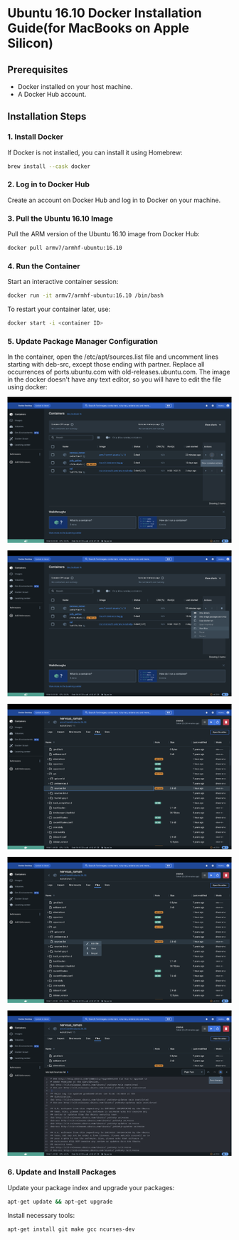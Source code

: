 # Ubuntu 16.10 Docker Installation Guide(for MacBooks on Apple Silicon)

## Prerequisites

- Docker installed on your host machine.
- A Docker Hub account.

## Installation Steps

### 1. Install Docker

If Docker is not installed, you can install it using Homebrew:

```sh
brew install --cask docker
```

### 2. Log in to Docker Hub

Create an account on Docker Hub and log in to Docker on your machine.

### 3. Pull the Ubuntu 16.10 Image

Pull the ARM version of the Ubuntu 16.10 image from Docker Hub:

```sh
docker pull armv7/armhf-ubuntu:16.10
```

### 4. Run the Container
Start an interactive container session:

```sh
docker run -it armv7/armhf-ubuntu:16.10 /bin/bash
```
To restart your container later, use:

```sh
docker start -i <container ID>
```

### 5. Update Package Manager Configuration
In the container, open the /etc/apt/sources.list file and uncomment lines starting with deb-src, except those ending with partner. Replace all occurrences of ports.ubuntu.com with old-releases.ubuntu.com. The image in the docker doesn't have any text editor, so you will have to edit the file using docker:

![Screenshot](https://github.com/MamadjonovKO/Ubuntu16.10-mac/blob/main/temp/Screenshot%202023-11-23%20at%2022.53.10.png)

![Screenshot](https://github.com/MamadjonovKO/Ubuntu16.10-mac/blob/main/temp/Screenshot%202023-11-23%20at%2022.53.30.png)

![Screenshot](https://github.com/MamadjonovKO/Ubuntu16.10-mac/blob/main/temp/Screenshot%202023-11-23%20at%2022.54.00.png)

![Screenshot](https://github.com/MamadjonovKO/Ubuntu16.10-mac/blob/main/temp/Screenshot%202023-11-23%20at%2022.54.08.png)

![Screenshot](https://github.com/MamadjonovKO/Ubuntu16.10-mac/blob/main/temp/Screenshot%202023-11-23%20at%2022.54.40.png)


### 6. Update and Install Packages
Update your package index and upgrade your packages:

```sh
apt-get update && apt-get upgrade
```

Install necessary  tools:

```sh
apt-get install git make gcc ncurses-dev
```


